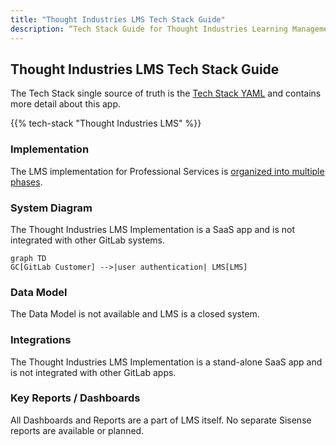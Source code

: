 ```yaml
---
title: "Thought Industries LMS Tech Stack Guide"
description: “Tech Stack Guide for Thought Industries Learning Management System"
---
```


## Thought Industries LMS Tech Stack Guide

The Tech Stack single source of truth is the [Tech Stack YAML](https://gitlab.com/gitlab-com/www-gitlab-com/-/blob/master/data/tech_stack.yml) and contains more detail about this app.

{{% tech-stack "Thought Industries LMS" %}}

### Implementation

The LMS implementation for Professional Services is [organized into multiple phases](https://gitlab.com/groups/gitlab-com/business-technology/enterprise-apps/-/epics/390#project-scope).

### System Diagram

The Thought Industries LMS Implementation is a SaaS app and is not integrated with other GitLab systems.

```mermaid
graph TD
GC[GitLab Customer] -->|user authentication| LMS[LMS]
```

### Data Model

The Data Model is not available and LMS is a closed system.

### Integrations

The Thought Industries LMS Implementation is a stand-alone SaaS app and is not integrated with other GitLab apps.

### Key Reports / Dashboards

All Dashboards and Reports are a part of LMS itself. No separate Sisense reports are available or planned.

